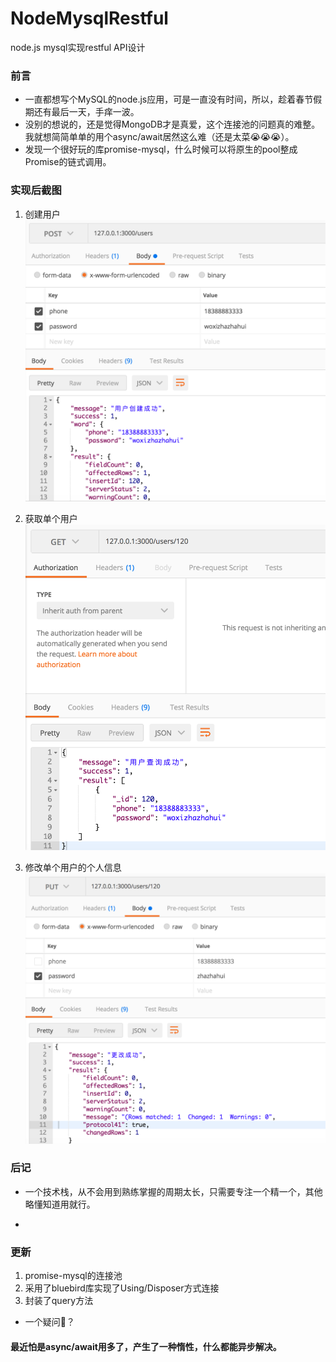 # NodeMysqlRestful

node.js mysql实现restful API设计

### 前言

* 一直都想写个MySQL的node.js应用，可是一直没有时间，所以，趁着春节假期还有最后一天，手痒一波。
* 没别的想说的，还是觉得MongoDB才是真爱，这个连接池的问题真的难整。我就想简简单单的用个async/await居然这么难（还是太菜😭😭😭）。
* 发现一个很好玩的库promise-mysql，什么时候可以将原生的pool整成Promise的链式调用。

### 实现后截图

1. 创建用户
  ![post](img/post.png)
  
2. 获取单个用户
  ![get](img/get.png)
  
3. 修改单个用户的个人信息
  ![put](img/put.png)
  
### 后记

* 一个技术栈，从不会用到熟练掌握的周期太长，只需要专注一个精一个，其他略懂知道用就行。

-
### 更新

1. promise-mysql的连接池
2. 采用了bluebird库实现了Using/Disposer方式连接
3. 封装了query方法

* 一个疑问🤔？

#### 最近怕是async/await用多了，产生了一种惰性，什么都能异步解决。
